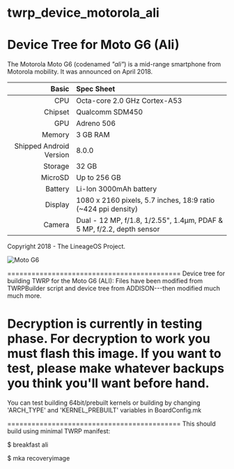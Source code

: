 # twrp_device_motorola_ali

Device Tree for Moto G6 (Ali)
===========================================

The Motorola Moto G6 (codenamed _"ali"_) is a mid-range smartphone from Motorola mobility.
It was announced on April 2018.

Basic   | Spec Sheet
-------:|:-------------------------
CPU     | Octa-core 2.0 GHz Cortex-A53
Chipset | Qualcomm SDM450
GPU     | Adreno 506
Memory  | 3 GB RAM
Shipped Android Version | 8.0.0
Storage | 32 GB
MicroSD | Up to 256 GB
Battery | Li-Ion 3000mAh battery
Display | 1080 x 2160 pixels, 5.7 inches, 18:9 ratio (~424 ppi density)
Camera  | Dual - 12 MP, f/1.8, 1/2.55", 1.4µm, PDAF & 5 MP, f/2.2, depth sensor

Copyright 2018 - The LineageOS Project.

![Moto G6](https://cdn2.gsmarena.com/vv/pics/motorola/motorola-moto-g6-2.jpg "Moto G6")


===========================================
Device tree for building TWRP for the Moto G6 (ALI): Files have been modified from TWRPBuilder script and device tree from ADDISON---then modified much much more.

Decryption is currently in testing phase.  For decryption to work you must flash this image.  If you want to test, please make whatever backups you think you'll want before hand.
===========================================
You can test building 64bit/prebuilt kernels or building by changing 
'ARCH_TYPE' and 'KERNEL_PREBUILT' variables in BoardConfig.mk


===========================================
This should build using minimal TWRP manifest:

$ breakfast ali

$ mka recoveryimage

